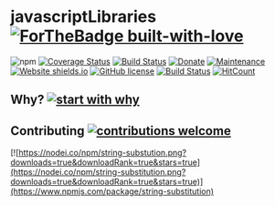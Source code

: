 # javascriptLibraries [![ForTheBadge built-with-love](http://ForTheBadge.com/images/badges/built-with-love.svg)](https://GitHub.com/StephanieCherubin/)
![npm](https://img.shields.io/npm/v/string-substitution?style=plastic)
[![Coverage Status](https://coveralls.io/repos/github/StephanieCherubin/javascriptLibraries/badge.svg?branch=master)](https://coveralls.io/github/StephanieCherubin/javascriptLibraries?branch=master)
[![Build Status](https://travis-ci.org/StephanieCherubin/javascriptLibraries.svg?branch=master)](https://travis-ci.org/StephanieCherubin/javascriptLibraries)
[![Donate](https://img.shields.io/badge/Donate-PayPal-green.svg)](seraphin.cherubin@gmail.com)
[![Maintenance](https://img.shields.io/badge/Maintained%3F-yes-green.svg)](https://github.com/StephanieCherubin/javascriptLibraries/graphs/commit-activity)
[![Website shields.io](https://img.shields.io/website-up-down-green-red/http/shields.io.svg)](http://shields.io/)
[![GitHub license](https://img.shields.io/github/license/StephanieCherubin/javascriptLibraries)](https://github.com/StephanieCherubin/javascriptLibraries/blob/master/LICENSE)
[![Build Status](https://travis-ci.org/StephanieCherubin/javascriptLibraries.png?branch=master)](https://travis-ci.org/StephanieCherubin/javascriptLibraries)
[![HitCount](http://hits.dwyl.io/StephanieCherubin/javascriptLibraries.svg)](http://hits.dwyl.io/StephanieCherubin/javascriptLibraries)

## Why? [![start with why](https://img.shields.io/badge/start%20with-why%3F-brightgreen.svg?style=flat)](http://www.ted.com/talks/simon_sinek_how_great_leaders_inspire_action)

## Contributing [![contributions welcome](https://img.shields.io/badge/contributions-welcome-brightgreen.svg?style=flat)](https://github.com/dwyl/esta/issues)
[![https://nodei.co/npm/string-substution.png?downloads=true&downloadRank=true&stars=true](https://nodei.co/npm/string-substitution.png?downloads=true&downloadRank=true&stars=true)](https://www.npmjs.com/package/string-substitution)
